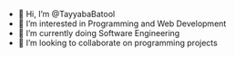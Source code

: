 - 👋 Hi, I’m @TayyabaBatool
- 👀 I’m interested in Programming and Web Development
- 🌱 I’m currently doing Software Engineering
- 💞️ I’m looking to collaborate on programming projects

<!---
TayyabaBatool/TayyabaBatool is a ✨ special ✨ repository because its `README.md` (this file) appears on your GitHub profile.
You can click the Preview link to take a look at your changes.
--->
